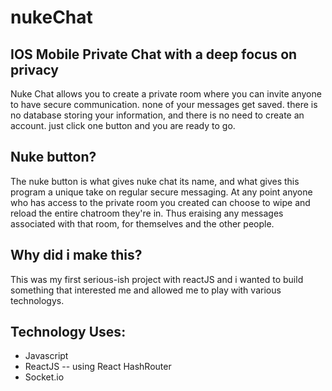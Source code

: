 # nukeChat
## IOS Mobile Private Chat with a deep focus on privacy
Nuke Chat allows you to create a private room where you can invite anyone to have secure communication. none of your messages get saved. there is no database storing your information, and there is no need to create an account. just click one button and you are ready to go.

## Nuke button?

The nuke button is what gives nuke chat its name, and what gives this program a unique take on regular secure messaging. At any point anyone who has access to the private room you created can choose to wipe and reload the entire chatroom they're in. Thus eraising any messages associated with that room, for themselves and the other people.

## Why did i make this?

This was my first serious-ish project with reactJS and i wanted to build something that interested me and allowed me to play with various technologys.

## Technology Uses:
* Javascript
* ReactJS -- using React HashRouter
* Socket.io
